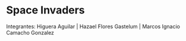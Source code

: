 # Space Invaders 

Integrantes:
Higuera Aguilar |
Hazael Flores Gastelum |
Marcos Ignacio Camacho Gonzalez

